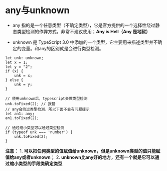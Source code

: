 # any与unknown

- any 指的是一个任意类型（不确定类型），它是官方提供的一个选择性绕过静态类型检测的作弊方式。非常不建议使用；**Any is Hell（Any 是地狱）**

- unknown 是 TypeScript 3.0 中添加的一个类型，它主要用来描述类型并不确定的变量。和any的区别就是会进行类型检测。

```tsx
let unk: unknown;
let x = 1;
let y = "2";
if (x) {
    unk = x;
} else {
    unk = y;
}

// 使用unknown后，typescript会做类型检测
unk.toFixed(2); // 报错 
// any会绕过类型检测，所以下面不会有问题提示
let an1: any;
an1.toFixed(2);

// 通过缩小类型可以通过类型检测
if (typeof unk === 'number') {
    unk.toFixed(2);
}
```

**注意：**
	1. **可以把任何类型的值赋值给unknown，但是unknown类型的值只能赋值给any或者unknown；**
	2. **unknown比any好的地方，还有一个就是它可以通过缩小类型的手段类确定类型**

